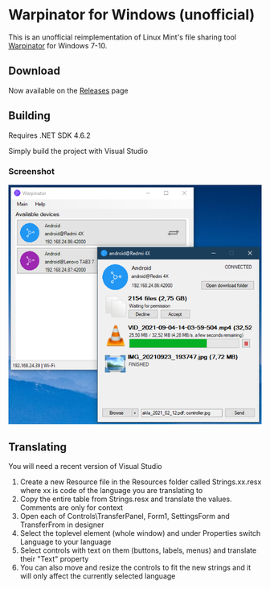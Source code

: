 # Warpinator for Windows (unofficial)

This is an unofficial reimplementation of Linux Mint's file sharing tool [Warpinator](https://github.com/linuxmint/warpinator) for Windows 7-10.

## Download
Now available on the [Releases](https://github.com/slowscript/warpinator-windows/releases) page

## Building
Requires .NET SDK 4.6.2  

Simply build the project with Visual Studio

### Screenshot
![screenshot](screenshot.png)
## Translating
You will need a recent version of Visual Studio
1) Create a new Resource file in the Resources folder called Strings.xx.resx where xx is code of the language you are translating to
2) Copy the entire table from Strings.resx and translate the values. Comments are only for context
3) Open each of Controls\TransferPanel, Form1, SettingsForm and TransferFrom in designer
4) Select the toplevel element (whole window) and under Properties switch Language to your language
5) Select controls with text on them (buttons, labels, menus) and translate their "Text" property
6) You can also move and resize the controls to fit the new strings and it will only affect the currently selected language